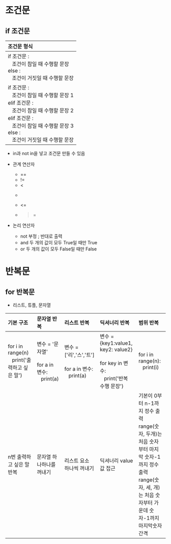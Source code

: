 # 조건문    
## if 조건문     
| 조건문 형식 |           
| :--- |              
| if 조건문 : <br> &nbsp;&nbsp;&nbsp;조건이 참일 때 수행할 문장<br> else : <br> &nbsp;&nbsp;&nbsp;조건이 거짓일 때 수행할 문장 |       
| if 조건문 : <br> &nbsp;&nbsp;&nbsp;조건이 참일 때 수행할 문장 1 <br> elif 조건문 : <br> &nbsp;&nbsp;&nbsp;조건이 참일 때 수행할 문장 2 <br> elif 조건문 : <br> &nbsp;&nbsp;&nbsp;조건이 참일 때 수행할 문장 3 <br> else : <br> &nbsp;&nbsp;&nbsp;조건이 거짓일 때 수행할 문장               
* in과 not in을 넣고 조건문 만들 수 있음        
               
* 관계 연산자       
    * ==       
    * !=          
    * <         
    * >               
    * <=                
    * >=                   
                       
* 논리 연산자          
    * not 부정 ; 반대로 출력          
    * and 두 개의 값이 모두 True일 때만 True                 
    * or 두 개의 값이 모두 False일 때만 False              
                               
# 반복문     
## for 반복문       
* 리스트, 튜플, 문자열         
                    
| 기본 구조 | 문자열 반복 | 리스트 반복 | 딕셔너리 반복 | 범위 반복 |         
| :--- | :--- | :---| :--- | :--- |        
| for i in range(n) <br> &nbsp;&nbsp;&nbsp;print('출력하고 싶은 말') | 변수 = '문자열' <br><br> for a in 변수: <br> &nbsp;&nbsp;&nbsp;print(a) | 변수 = ['리','스','트'] <br><br> for a in 변수: <br> &nbsp;&nbsp;&nbsp;print(a) | 변수 = {key1:value1, key2: value2} <br><br> for key in 변수: <br> &nbsp;&nbsp;&nbsp;print('반복 수행 문장') | for i in range(n): <br> &nbsp;&nbsp;&nbsp;print(i) |           
| n번 출력하고 싶은 말 반복 | 문자열 하나하나를 꺼내기 | 리스트 요소 하나씩 꺼내기 | 딕셔너리 value값 접근 | 기본이 0부터 n-1까지 정수 출력 <br> range(숫자, 두개)는 처음 숫자부터 마지막 숫자-1까지 정수 출력 <br> range(숫자, 세, 개)는 처음 숫자부터 가운데 숫자-1까지 마지막숫자 간격 |          

